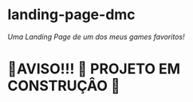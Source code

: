 # landing-page-dmc
*Uma Landing Page de um dos meus games favoritos!*
# 🚨AVISO!!! 🚧 PROJETO EM CONSTRUÇÂO 🚧 
